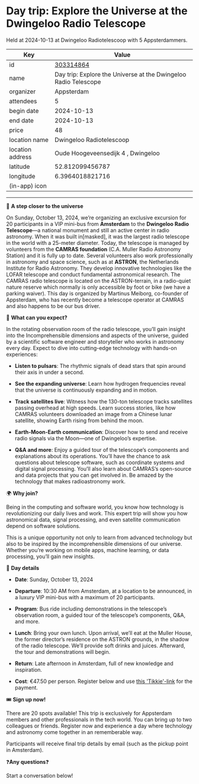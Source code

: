 # Day trip: Explore the Universe at the Dwingeloo Radio Telescope
Held at 2024-10-13 at Dwingeloo Radiotelescoop with 5 Appsterdammers.
        
|Key|Value
|---|---|
|id|[303314864](https://www.meetup.com/appsterdam/events/303314864/)|
|name|Day trip: Explore the Universe at the Dwingeloo Radio Telescope|
|organizer|Appsterdam|
|attendees|5|
|begin date|2024-10-13|
|end date|2024-10-13|
|price|48|
|location name|Dwingeloo Radiotelescoop|
|location address|Oude Hoogeveensedijk 4 , Dwingeloo|
|latitude|52.812099456787|
|longitude|6.3964018821716|
|(in-app) icon||

---

🚀 **A step closer to the universe**

On Sunday, October 13, 2024, we’re organizing an exclusive excursion for 20 participants in a VIP mini-bus from **Amsterdam** to the **Dwingeloo Radio Telescope**—a national monument and still an active center in radio astronomy. When it was built in[masked], it was the largest radio telescope in the world with a 25-meter diameter. Today, the telescope is managed by volunteers from the **CAMRAS foundation** (C.A. Muller Radio Astronomy Station) and it is fully up to date. Several volunteers also work professionally in astronomy and space science, such as at **ASTRON**, the Netherlands Institute for Radio Astronomy. They develop innovative technologies like the LOFAR telescope and conduct fundamental astronomical research. The CAMRAS radio telescope is located on the ASTRON-terrain, in a radio-quiet nature reserve which normally is only accessible by foot or bike (we have a parking waiver). This day is organized by Martinus Meiborg, co-founder of Appsterdam, who has recently become a telescope operator at CAMRAS and also happens to be our bus driver.

📡 **What can you expect?**

In the rotating observation room of the radio telescope, you’ll gain insight into the Incomprehensible dimensions and aspects of the universe, guided by a scientific software engineer and storyteller who works in astronomy every day. Expect to dive into cutting-edge technology with hands-on experiences:

* **Listen to pulsars**: The rhythmic signals of dead stars that spin around their axis in under a second.

* **See the expanding universe**: Learn how hydrogen frequencies reveal that the universe is continuously expanding and in motion.

* **Track satellites live**: Witness how the 130-ton telescope tracks satellites passing overhead at high speeds. Learn success stories, like how CAMRAS volunteers downloaded an image from a Chinese lunar satellite, showing Earth rising from behind the moon.

* **Earth-Moon-Earth communication**: Discover how to send and receive radio signals via the Moon—one of Dwingeloo’s expertise.

* **Q&amp;A and more**: Enjoy a guided tour of the telescope’s components and explanations about its operations. You’ll have the chance to ask questions about telescope software, such as coordinate systems and digital signal processing. You’ll also learn about CAMRAS’s open-source and data projects that you can get involved in. Be amazed by the technology that makes radioastronomy work.

🌍 **Why join?**

Being in the computing and software world, you know how technology is revolutionizing our daily lives and work. This expert trip will show you how astronomical data, signal processing, and even satellite communication depend on software solutions.

This is a unique opportunity not only to learn from advanced technology but also to be inspired by the incomprehensible dimensions of our universe. Whether you’re working on mobile apps, machine learning, or data processing, you’ll gain new insights.

🚌 **Day details**

* **Date**: Sunday, October 13, 2024

* **Departure**: 10:30 AM from Amsterdam, at a location to be announced, in a luxury VIP mini-bus with a maximum of 20 participants.

* **Program**: Bus ride including demonstrations in the telescope’s observation room, a guided tour of the telescope’s components, Q&amp;A, and more.

* **Lunch**: Bring your own lunch. Upon arrival, we’ll eat at the Muller House, the former director’s residence on the ASTRON grounds, in the shadow of the radio telescope. We’ll provide soft drinks and juices. Afterward, the tour and demonstrations will begin.

* **Return**: Late afternoon in Amsterdam, full of new knowledge and inspiration.

* **Cost**: €47.50 per person. Register below and use [this 'Tikkie'-link](https://tikkie.me/pay/StichtingAp/t8A9bAinUm6kXJekJYUqrr) for the payment.

🎟️ **Sign up now!**

There are 20 spots available! This trip is exclusively for Appsterdam members and other professionals in the tech world. You can bring up to two colleagues or friends. Register now and experience a day where technology and astronomy come together in an rememberable way.

Participants will receive final trip details by email (such as the pickup point in Amsterdam).

❓**Any questions**❓

Start a conversation below! 
